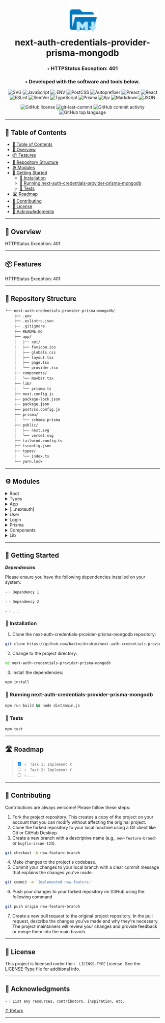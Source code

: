 <div align="center">
<h1 align="center">
<img src="https://raw.githubusercontent.com/PKief/vscode-material-icon-theme/ec559a9f6bfd399b82bb44393651661b08aaf7ba/icons/folder-markdown-open.svg" width="100" />
<br>next-auth-credentials-provider-prisma-mongodb</h1>
<h3>◦ HTTPStatus Exception: 401</h3>
<h3>◦ Developed with the software and tools below.</h3>

<p align="center">
<img src="https://img.shields.io/badge/SVG-FFB13B.svg?style&logo=SVG&logoColor=black" alt="SVG" />
<img src="https://img.shields.io/badge/JavaScript-F7DF1E.svg?style&logo=JavaScript&logoColor=black" alt="JavaScript" />
<img src="https://img.shields.io/badge/.ENV-ECD53F.svg?style&logo=dotenv&logoColor=black" alt=".ENV" />
<img src="https://img.shields.io/badge/PostCSS-DD3A0A.svg?style&logo=PostCSS&logoColor=white" alt="PostCSS" />
<img src="https://img.shields.io/badge/Autoprefixer-DD3735.svg?style&logo=Autoprefixer&logoColor=white" alt="Autoprefixer" />
<img src="https://img.shields.io/badge/Preact-673AB8.svg?style&logo=Preact&logoColor=white" alt="Preact" />
<img src="https://img.shields.io/badge/React-61DAFB.svg?style&logo=React&logoColor=black" alt="React" />

<img src="https://img.shields.io/badge/ESLint-4B32C3.svg?style&logo=ESLint&logoColor=white" alt="ESLint" />
<img src="https://img.shields.io/badge/SemVer-3F4551.svg?style&logo=SemVer&logoColor=white" alt="SemVer" />
<img src="https://img.shields.io/badge/TypeScript-3178C6.svg?style&logo=TypeScript&logoColor=white" alt="TypeScript" />
<img src="https://img.shields.io/badge/Prisma-2D3748.svg?style&logo=Prisma&logoColor=white" alt="Prisma" />
<img src="https://img.shields.io/badge/Ajv-23C8D2.svg?style&logo=Ajv&logoColor=white" alt="Ajv" />
<img src="https://img.shields.io/badge/Markdown-000000.svg?style&logo=Markdown&logoColor=white" alt="Markdown" />
<img src="https://img.shields.io/badge/JSON-000000.svg?style&logo=JSON&logoColor=white" alt="JSON" />
</p>
<img src="https://img.shields.io/github/license/badiniibrahim/next-auth-credentials-provider-prisma-mongodb.git?style&color=5D6D7E" alt="GitHub license" />
<img src="https://img.shields.io/github/last-commit/badiniibrahim/next-auth-credentials-provider-prisma-mongodb.git?style&color=5D6D7E" alt="git-last-commit" />
<img src="https://img.shields.io/github/commit-activity/m/badiniibrahim/next-auth-credentials-provider-prisma-mongodb.git?style&color=5D6D7E" alt="GitHub commit activity" />
<img src="https://img.shields.io/github/languages/top/badiniibrahim/next-auth-credentials-provider-prisma-mongodb.git?style&color=5D6D7E" alt="GitHub top language" />
</div>

---

## 📖 Table of Contents
- [📖 Table of Contents](#-table-of-contents)
- [📍 Overview](#-overview)
- [📦 Features](#-features)
- [📂 Repository Structure](#-repository-structure)
- [⚙️ Modules](#modules)
- [🚀 Getting Started](#-getting-started)
    - [🔧 Installation](#-installation)
    - [🤖 Running next-auth-credentials-provider-prisma-mongodb](#-running-next-auth-credentials-provider-prisma-mongodb)
    - [🧪 Tests](#-tests)
- [🛣 Roadmap](#-roadmap)
- [🤝 Contributing](#-contributing)
- [📄 License](#-license)
- [👏 Acknowledgments](#-acknowledgments)

---


## 📍 Overview

HTTPStatus Exception: 401

---

## 📦 Features

HTTPStatus Exception: 401

---


## 📂 Repository Structure

```sh
└── next-auth-credentials-provider-prisma-mongodb/
    ├── .env
    ├── .eslintrc.json
    ├── .gitignore
    ├── README.md
    ├── app/
    │   ├── api/
    │   ├── favicon.ico
    │   ├── globals.css
    │   ├── layout.tsx
    │   ├── page.tsx
    │   └── provider.tsx
    ├── components/
    │   └── Navbar.tsx
    ├── lib/
    │   └── prisma.ts
    ├── next.config.js
    ├── package-lock.json
    ├── package.json
    ├── postcss.config.js
    ├── prisma/
    │   └── schema.prisma
    ├── public/
    │   ├── next.svg
    │   └── vercel.svg
    ├── tailwind.config.ts
    ├── tsconfig.json
    ├── types/
    │   └── index.ts
    └── yarn.lock
```


---

## ⚙️ Modules

<details closed><summary>Root</summary>

| File                                                                                                                                  | Summary                               |
| ---                                                                                                                                   | ---                                   |
| [next.config.js](https://github.com/badiniibrahim/next-auth-credentials-provider-prisma-mongodb.git/blob/main/next.config.js)         | HTTPStatus Exception: 401             |
| [tailwind.config.ts](https://github.com/badiniibrahim/next-auth-credentials-provider-prisma-mongodb.git/blob/main/tailwind.config.ts) | HTTPStatus Exception: 401             |
| [yarn.lock](https://github.com/badiniibrahim/next-auth-credentials-provider-prisma-mongodb.git/blob/main/yarn.lock)                   | Prompt exceeds max token limit: 4543. |
| [postcss.config.js](https://github.com/badiniibrahim/next-auth-credentials-provider-prisma-mongodb.git/blob/main/postcss.config.js)   | HTTPStatus Exception: 401             |

</details>

<details closed><summary>Types</summary>

| File                                                                                                                    | Summary                   |
| ---                                                                                                                     | ---                       |
| [index.ts](https://github.com/badiniibrahim/next-auth-credentials-provider-prisma-mongodb.git/blob/main/types/index.ts) | HTTPStatus Exception: 401 |

</details>

<details closed><summary>App</summary>

| File                                                                                                                          | Summary                   |
| ---                                                                                                                           | ---                       |
| [layout.tsx](https://github.com/badiniibrahim/next-auth-credentials-provider-prisma-mongodb.git/blob/main/app/layout.tsx)     | HTTPStatus Exception: 401 |
| [page.tsx](https://github.com/badiniibrahim/next-auth-credentials-provider-prisma-mongodb.git/blob/main/app/page.tsx)         | HTTPStatus Exception: 401 |
| [globals.css](https://github.com/badiniibrahim/next-auth-credentials-provider-prisma-mongodb.git/blob/main/app/globals.css)   | HTTPStatus Exception: 401 |
| [provider.tsx](https://github.com/badiniibrahim/next-auth-credentials-provider-prisma-mongodb.git/blob/main/app/provider.tsx) | HTTPStatus Exception: 401 |

</details>

<details closed><summary>[...nextauth]</summary>

| File                                                                                                                                         | Summary                   |
| ---                                                                                                                                          | ---                       |
| [route.ts](https://github.com/badiniibrahim/next-auth-credentials-provider-prisma-mongodb.git/blob/main/app/api/auth/[...nextauth]/route.ts) | HTTPStatus Exception: 401 |

</details>

<details closed><summary>User</summary>

| File                                                                                                                           | Summary                   |
| ---                                                                                                                            | ---                       |
| [route.ts](https://github.com/badiniibrahim/next-auth-credentials-provider-prisma-mongodb.git/blob/main/app/api/user/route.ts) | HTTPStatus Exception: 401 |

</details>

<details closed><summary>Login</summary>

| File                                                                                                                            | Summary                   |
| ---                                                                                                                             | ---                       |
| [route.ts](https://github.com/badiniibrahim/next-auth-credentials-provider-prisma-mongodb.git/blob/main/app/api/login/route.ts) | HTTPStatus Exception: 401 |

</details>

<details closed><summary>Prisma</summary>

| File                                                                                                                               | Summary                   |
| ---                                                                                                                                | ---                       |
| [schema.prisma](https://github.com/badiniibrahim/next-auth-credentials-provider-prisma-mongodb.git/blob/main/prisma/schema.prisma) | HTTPStatus Exception: 401 |

</details>

<details closed><summary>Components</summary>

| File                                                                                                                             | Summary                   |
| ---                                                                                                                              | ---                       |
| [Navbar.tsx](https://github.com/badiniibrahim/next-auth-credentials-provider-prisma-mongodb.git/blob/main/components/Navbar.tsx) | HTTPStatus Exception: 401 |

</details>

<details closed><summary>Lib</summary>

| File                                                                                                                    | Summary                   |
| ---                                                                                                                     | ---                       |
| [prisma.ts](https://github.com/badiniibrahim/next-auth-credentials-provider-prisma-mongodb.git/blob/main/lib/prisma.ts) | HTTPStatus Exception: 401 |

</details>

---

## 🚀 Getting Started

***Dependencies***

Please ensure you have the following dependencies installed on your system:

`- ℹ️ Dependency 1`

`- ℹ️ Dependency 2`

`- ℹ️ ...`

### 🔧 Installation

1. Clone the next-auth-credentials-provider-prisma-mongodb repository:
```sh
git clone https://github.com/badiniibrahim/next-auth-credentials-provider-prisma-mongodb.git
```

2. Change to the project directory:
```sh
cd next-auth-credentials-provider-prisma-mongodb
```

3. Install the dependencies:
```sh
npm install
```

### 🤖 Running next-auth-credentials-provider-prisma-mongodb

```sh
npm run build && node dist/main.js
```

### 🧪 Tests
```sh
npm test
```

---


## 🛣 Roadmap

> - [X] `ℹ️  Task 1: Implement X`
> - [ ] `ℹ️  Task 2: Implement Y`
> - [ ] `ℹ️ ...`


---

## 🤝 Contributing

Contributions are always welcome! Please follow these steps:
1. Fork the project repository. This creates a copy of the project on your account that you can modify without affecting the original project.
2. Clone the forked repository to your local machine using a Git client like Git or GitHub Desktop.
3. Create a new branch with a descriptive name (e.g., `new-feature-branch` or `bugfix-issue-123`).
```sh
git checkout -b new-feature-branch
```
4. Make changes to the project's codebase.
5. Commit your changes to your local branch with a clear commit message that explains the changes you've made.
```sh
git commit -m 'Implemented new feature.'
```
6. Push your changes to your forked repository on GitHub using the following command
```sh
git push origin new-feature-branch
```
7. Create a new pull request to the original project repository. In the pull request, describe the changes you've made and why they're necessary.
The project maintainers will review your changes and provide feedback or merge them into the main branch.

---

## 📄 License

This project is licensed under the `ℹ️  LICENSE-TYPE` License. See the [LICENSE-Type](LICENSE) file for additional info.

---

## 👏 Acknowledgments

`- ℹ️ List any resources, contributors, inspiration, etc.`

[↑ Return](#Top)

---
